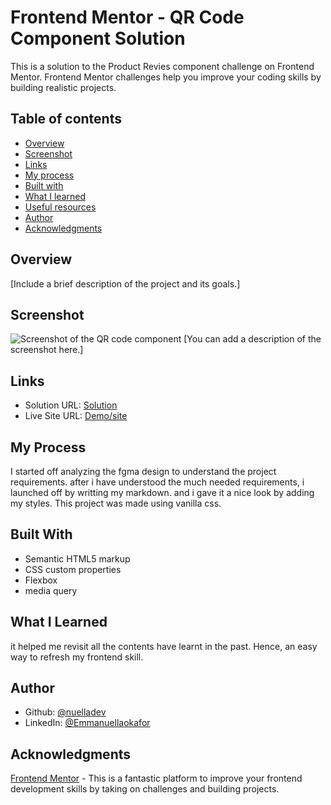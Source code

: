 # Frontend Mentor - QR Code Component Solution

This is a solution to the Product Revies component challenge on Frontend Mentor. Frontend Mentor challenges help you improve your coding skills by building realistic projects.

## Table of contents
- [Overview](#overview)
- [Screenshot](#screenshot)
- [Links](#links)
- [My process](#my-process)
- [Built with](#built-with)
- [What I learned](#what-i-learned)
- [Useful resources](#useful-resources)
- [Author](#author)
- [Acknowledgments](#acknowledgments)

## Overview
[Include a brief description of the project and its goals.]

## Screenshot
![Screenshot of the QR code component](screenshot.png)
[You can add a description of the screenshot here.]

## Links
- Solution URL: [Solution](link-to-solution)
- Live Site URL: [Demo/site](link-to-live-site)

## My Process
I started off analyzing the fgma design to understand the project requirements. after i have understood the much needed requirements, i launched off by writting my markdown. and  i gave it a nice look by adding my styles. This project was made using vanilla css.

## Built With
- Semantic HTML5 markup
- CSS custom properties
- Flexbox
- media query

## What I Learned
it helped me revisit all the contents  have learnt in the past. Hence, an easy way to refresh my frontend skill. 


## Author 
- Github: [@nuelladev](github-link)
- LinkedIn: [@Emmanuellaokafor](linkedin-link)

## Acknowledgments

[Frontend Mentor](https://www.frontendmentor.io/) - This is a fantastic platform to improve your frontend development skills by taking on challenges and building projects.
